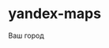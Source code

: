 # yandex-maps

<!DOCTYPE html PUBLIC "-//W3C//DTD XHTML 1.0 Transitional//EN" "http://www.w3.org/TR/xhtml1/DTD/xhtml1-transitional.dtd">
<html xmlns="http://www.w3.org/1999/xhtml">
<head>
<meta http-equiv="Content-Type" content="text/html; charset=utf-8" />
<title>Пример карты с использованием JavaScript API Яндекс.Карт 2.0</title>
<!-- Подключаем API  карт 2.x  -->
 <script src="http://api-maps.yandex.ru/2.0/?load=package.standard&lang=ru-RU" type="text/javascript"></script>
 <script src="http://yandex.st/jquery/1.6.4/jquery.min.js" type="text/javascript"></script>
<script src="js/maps.js"></script>
</head>
 
<body>
<div> Ваш город <span class="city"></span></div>
<div id="map" style="width:100%; height:771px"></div>
</body>
</html>
